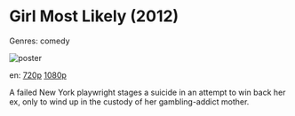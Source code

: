 # Girl Most Likely (2012)

Genres: comedy

![poster](http://image.tmdb.org/t/p/w500/7NKwZnzY89P6BUY0U5Hw87csCyv.jpg)

en:
  [720p](magnet:?xt=urn:btih:5BBAFCC8E55C030D7DAC1EF2454831021DB25236&tr=udp://glotorrents.pw:6969/announce&tr=udp://tracker.opentrackr.org:1337/announce&tr=udp://torrent.gresille.org:80/announce&tr=udp://tracker.openbittorrent.com:80&tr=udp://tracker.coppersurfer.tk:6969&tr=udp://tracker.leechers-paradise.org:6969&tr=udp://p4p.arenabg.ch:1337&tr=udp://tracker.internetwarriors.net:1337)
  [1080p](magnet:?xt=urn:btih:86C2EFD7ADF1274EB0F025662572029B9A08E4EE&tr=udp://glotorrents.pw:6969/announce&tr=udp://tracker.opentrackr.org:1337/announce&tr=udp://torrent.gresille.org:80/announce&tr=udp://tracker.openbittorrent.com:80&tr=udp://tracker.coppersurfer.tk:6969&tr=udp://tracker.leechers-paradise.org:6969&tr=udp://p4p.arenabg.ch:1337&tr=udp://tracker.internetwarriors.net:1337)
  


A failed New York playwright stages a suicide in an attempt to win back her ex, only to wind up in the custody of her gambling-addict mother.